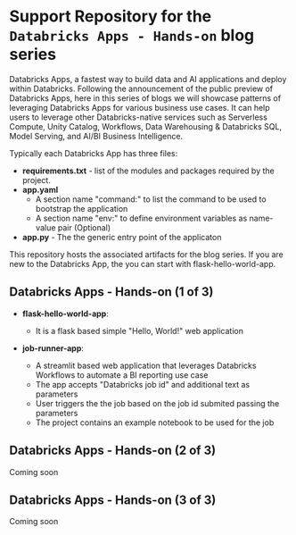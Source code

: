 # Support Repository for the `Databricks Apps - Hands-on` blog series

Databricks Apps, a fastest way to build data and AI applications and deploy within Databricks. Following the announcement of the public preview of Databricks Apps, here in this series of blogs we will showcase patterns of leveraging Databricks Apps for various business use cases. It can help users to leverage other Databricks-native services such as Serverless Compute,  Unity Catalog, Workflows,  Data Warehousing & Databricks SQL, Model Serving, and AI/BI Business Intelligence. 

Typically each Databricks App has three files:
- **requirements.txt** - list of the modules and packages required by the project.
- **app.yaml** 
	- A section name "command:" to list the command to be used to bootstrap the application
	- A section name "env:" to define environment variables as name-value pair (Optional)
- **app.py** - The the generic entry point of the applicaton  

This repository hosts the associated artifacts for the blog series. If you are new to the Databricks App, the you can start with flask-hello-world-app.

## Databricks Apps - Hands-on (1 of 3)
- **flask-hello-world-app**: 
	- It is a flask based simple "Hello, World!" web application
	
- **job-runner-app**: 
	 - A streamlit based web application that leverages Databricks Workflows to automate a BI reporting use case
     - The app accepts "Databricks job id" and additional text as parameters 
     - User triggers the the job based on the job id submited passing the parameters 
     - The project contains an example notebook to be used for the job    

## Databricks Apps - Hands-on (2 of 3)
Coming soon
## Databricks Apps - Hands-on (3 of 3)
Coming soon




